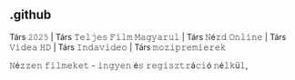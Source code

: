 ## .github

Társ 𝟸𝟶𝟸𝟻 | Társ 𝚃𝚎𝚕𝚓𝚎𝚜 𝙵𝚒𝚕𝚖 𝙼𝚊𝚐𝚢𝚊𝚛𝚞𝚕 | Társ 𝙽é𝚣𝚍 𝙾𝚗𝚕𝚒𝚗𝚎 | Társ 𝚅𝚒𝚍𝚎𝚊 𝙷𝙳 | Társ 𝙸𝚗𝚍𝚊𝚟𝚒𝚍𝚎𝚘 | Társ 𝚖𝚘𝚣𝚒𝚙𝚛𝚎𝚖𝚒𝚎𝚛𝚎𝚔

𝙽é𝚣𝚣𝚎𝚗 𝚏𝚒𝚕𝚖𝚎𝚔𝚎𝚝 - 𝚒𝚗𝚐𝚢𝚎𝚗 é𝚜 𝚛𝚎𝚐𝚒𝚜𝚣𝚝𝚛á𝚌𝚒ó 𝚗é𝚕𝚔ü𝚕,
